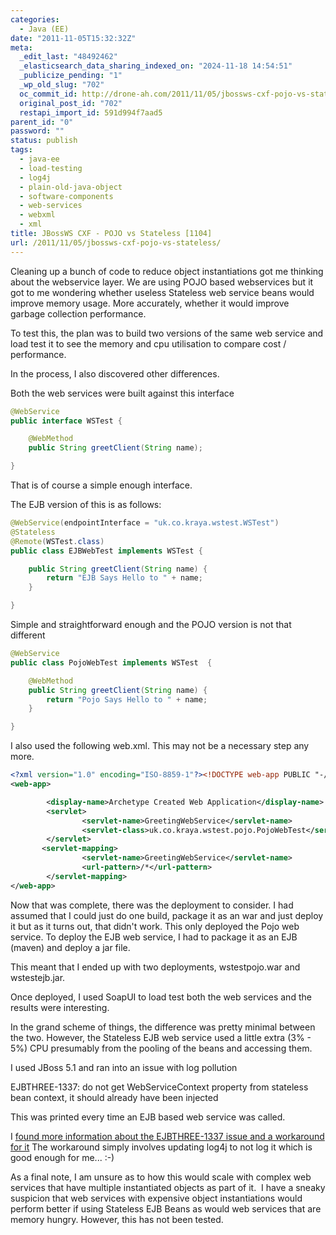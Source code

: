 ```yaml
---
categories:
  - Java (EE)
date: "2011-11-05T15:32:32Z"
meta:
  _edit_last: "48492462"
  _elasticsearch_data_sharing_indexed_on: "2024-11-18 14:54:51"
  _publicize_pending: "1"
  _wp_old_slug: "702"
  oc_commit_id: http://drone-ah.com/2011/11/05/jbossws-cxf-pojo-vs-stateless/1320507155
  original_post_id: "702"
  restapi_import_id: 591d994f7aad5
parent_id: "0"
password: ""
status: publish
tags:
  - java-ee
  - load-testing
  - log4j
  - plain-old-java-object
  - software-components
  - web-services
  - webxml
  - xml
title: JBossWS CXF - POJO vs Stateless [1104]
url: /2011/11/05/jbossws-cxf-pojo-vs-stateless/
---
```


Cleaning up a bunch of code to reduce object instantiations got me thinking
about the webservice layer. We are using POJO based webservices but it got to me
wondering whether useless Stateless web service beans would improve memory
usage. More accurately, whether it would improve garbage collection performance.

To test this, the plan was to build two versions of the same web service and
load test it to see the memory and cpu utilisation to compare cost /
performance.

In the process, I also discovered other differences.

<!--more-->

Both the web services were built against this interface

```java
@WebService
public interface WSTest {

    @WebMethod
    public String greetClient(String name);

}
```

That is of course a simple enough interface.

The EJB version of this is as follows:

```java
@WebService(endpointInterface = "uk.co.kraya.wstest.WSTest")
@Stateless
@Remote(WSTest.class)
public class EJBWebTest implements WSTest {

    public String greetClient(String name) {
        return "EJB Says Hello to " + name;
    }

}
```

Simple and straightforward enough and the POJO version is not that different

```java
@WebService
public class PojoWebTest implements WSTest  {

    @WebMethod
    public String greetClient(String name) {
        return "Pojo Says Hello to " + name;
    }

}
```

I also used the following web.xml. This may not be a necessary step any more.

```xml
<?xml version="1.0" encoding="ISO-8859-1"?><!DOCTYPE web-app PUBLIC "-//Sun Microsystems, Inc.//DTD Web Application 2.2//EN" "http://java.sun.com/j2ee/dtds/web-app_2_2.dtd">
<web-app>

        <display-name>Archetype Created Web Application</display-name>
        <servlet>
                <servlet-name>GreetingWebService</servlet-name>
                <servlet-class>uk.co.kraya.wstest.pojo.PojoWebTest</servlet-class>
        </servlet>
       <servlet-mapping>
                <servlet-name>GreetingWebService</servlet-name>
                <url-pattern>/*</url-pattern>
        </servlet-mapping>
</web-app>
```

Now that was complete, there was the deployment to consider. I had assumed that
I could just do one build, package it as an war and just deploy it but as it
turns out, that didn't work. This only deployed the Pojo web service. To deploy
the EJB web service, I had to package it as an EJB (maven) and deploy a jar
file.

This meant that I ended up with two deployments, wstestpojo.war and
wstestejb.jar.

Once deployed, I used SoapUI to load test both the web services and the results
were interesting.

In the grand scheme of things, the difference was pretty minimal between the
two. However, the Stateless EJB web service used a little extra (3% - 5%) CPU
presumably from the pooling of the beans and accessing them.

I used JBoss 5.1 and ran into an issue with log pollution

EJBTHREE-1337: do not get WebServiceContext property from stateless bean
context, it should already have been injected

This was printed every time an EJB based web service was called.

I
[found more information about the EJBTHREE-1337 issue and a workaround for it](http://idevone.wordpress.com/2009/09/14/howto-suppress-ejbthree-1337-warning/ "HOWTO: Suppress EJBTHREE-1337 warning")
The workaround simply involves updating log4j to not log it which is good enough
for me... :-)

As a final note, I am unsure as to how this would scale with complex web
services that have multiple instantiated objects as part of it.  I have a sneaky
suspicion that web services with expensive object instantiations would perform
better if using Stateless EJB Beans as would web services that are memory
hungry. However, this has not been tested.

